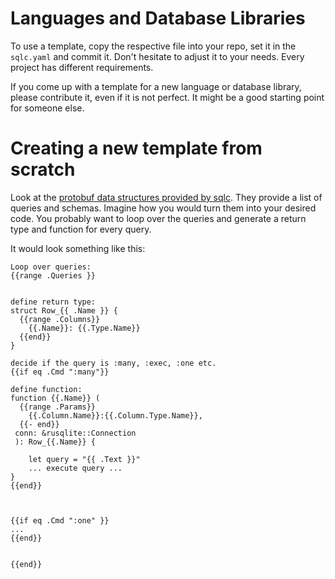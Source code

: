 # Languages and Database Libraries

To use a template, copy the respective file into your repo, set it in the `sqlc.yaml` and commit it. Don't hesitate to adjust it to your needs. Every project has different requirements.

If you come up with a template for a new language or database library, please contribute it, even if it is not perfect. It might be a good starting point for someone else.

# Creating a new template from scratch

Look at the [protobuf data structures provided by sqlc](https://github.com/sqlc-dev/sqlc/blob/main/protos/plugin/codegen.proto). They provide a list of queries and schemas. Imagine how you would turn them into your desired code. You probably want to loop over the queries and generate a return type and function for every query.

It would look something like this:

```tmpl
Loop over queries:
{{range .Queries }}


define return type:
struct Row_{{ .Name }} {
  {{range .Columns}}
    {{.Name}}: {{.Type.Name}}
  {{end}}
}

decide if the query is :many, :exec, :one etc.
{{if eq .Cmd ":many"}}

define function:
function {{.Name}} (
  {{range .Params}}
    {{.Column.Name}}:{{.Column.Type.Name}},
  {{- end}}
 conn: &rusqlite::Connection
 ): Row_{{.Name}} {

    let query = "{{ .Text }}"
    ... execute query ...
}
{{end}}



{{if eq .Cmd ":one" }}
...
{{end}}


{{end}}
```
